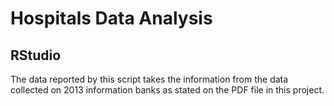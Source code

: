 # Hospitals Data Analysis 

## RStudio

The data reported by this script takes the information from the data collected on 2013 information banks as stated on the PDF file in this project.

